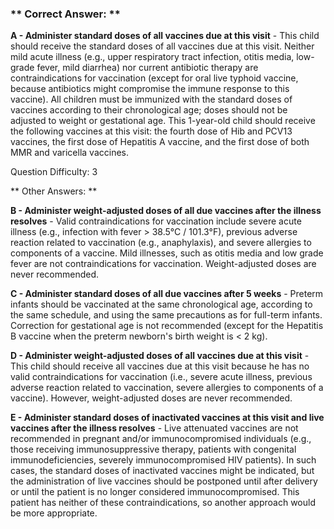 ### ** Correct Answer: **

**A - Administer standard doses of all vaccines due at this visit** - This child should receive the standard doses of all vaccines due at this visit. Neither mild acute illness (e.g., upper respiratory tract infection, otitis media, low-grade fever, mild diarrhea) nor current antibiotic therapy are contraindications for vaccination (except for oral live typhoid vaccine, because antibiotics might compromise the immune response to this vaccine). All children must be immunized with the standard doses of vaccines according to their chronological age; doses should not be adjusted to weight or gestational age. This 1-year-old child should receive the following vaccines at this visit: the fourth dose of Hib and PCV13 vaccines, the first dose of Hepatitis A vaccine, and the first dose of both MMR and varicella vaccines.

Question Difficulty: 3

** Other Answers: **

**B - Administer weight-adjusted doses of all due vaccines after the illness resolves** - Valid contraindications for vaccination include severe acute illness (e.g., infection with fever > 38.5°C / 101.3°F), previous adverse reaction related to vaccination (e.g., anaphylaxis), and severe allergies to components of a vaccine. Mild illnesses, such as otitis media and low grade fever are not contraindications for vaccination. Weight-adjusted doses are never recommended.

**C - Administer standard doses of all due vaccines after 5 weeks** - Preterm infants should be vaccinated at the same chronological age, according to the same schedule, and using the same precautions as for full-term infants. Correction for gestational age is not recommended (except for the Hepatitis B vaccine when the preterm newborn's birth weight is < 2 kg).

**D - Administer weight-adjusted doses of all vaccines due at this visit** - This child should receive all vaccines due at this visit because he has no valid contraindications for vaccination (i.e., severe acute illness, previous adverse reaction related to vaccination, severe allergies to components of a vaccine). However, weight-adjusted doses are never recommended.

**E - Administer standard doses of inactivated vaccines at this visit and live vaccines after the illness resolves** - Live attenuated vaccines are not recommended in pregnant and/or immunocompromised individuals (e.g., those receiving immunosuppressive therapy, patients with congenital immunodeficiencies, severely immunocompromised HIV patients). In such cases, the standard doses of inactivated vaccines might be indicated, but the administration of live vaccines should be postponed until after delivery or until the patient is no longer considered immunocompromised. This patient has neither of these contraindications, so another approach would be more appropriate.

